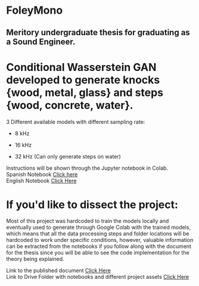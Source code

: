 # FoleyMono
## Meritory undergraduate thesis for graduating as a Sound Engineer.

# Conditional Wasserstein GAN developed to generate knocks {wood, metal, glass} and steps {wood, concrete, water}.

3 Different available models with different sampling rate:
- 8 kHz
* 16 kHz
+ 32 kHz (Can only generate steps on water)

Instructions will be shown through the Jupyter notebook in Colab. <br />
Spanish Notebook [Click here](https://colab.research.google.com/drive/1ZNrRdIRk1KbmwpuA58Bnecvo3JFW6MJA#scrollTo=USezkNF66-d1)  <br />
English Notebook [Click Here](https://colab.research.google.com/drive/14C8k2tcgyQEzm8h05qeLwGcbZUV1aVtE) <br />

# If you'd like to dissect the project:

Most of this project was hardcoded to train the models locally and eventually used to generate through Google Colab with the trained models, which means that all the data processing steps and folder locations will be hardcoded to work under specific conditions, however, valuable information can be extracted from the notebooks if you follow along with the document for the thesis since you will be able to see the code implementation for the theory being explained. 

Link to the published document [Click Here](https://bibliotecadigital.usb.edu.co/entities/publication/98fc87cb-552b-4e16-8ee4-d4b2e1e0c8fa) <br />
Link to Drive Folder with notebooks and different project assets [Click Here](https://drive.google.com/drive/u/0/folders/1OyEEgKe3u690tyscrnHq4SGnK9-WnADv)

